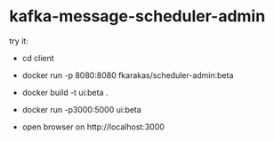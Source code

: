 # kafka-message-scheduler-admin

try it: 

- cd client

- docker run -p 8080:8080 fkarakas/scheduler-admin:beta

- docker build -t ui:beta .    

- docker run -p3000:5000 ui:beta

- open browser on http://localhost:3000
